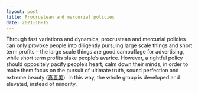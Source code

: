 ```yaml
---
layout: post
title: Procrustean and mercurial policies
date: 2021-10-15
---
```


Through fast variations and dynamics, procrustean and mercurial policies can only provoke people into diligently pursuing large scale things and short term profits – the large scale things are good camouflage for advertising, while short term profits slake people’s avarice. However, a rightful policy should oppositely pacify people’s heart, calm down their minds, in order to make them focus on the pursuit of ultimate truth, sound perfection and extreme beauty ([真善美](https://book.douban.com/subject/26295205/)). In this way, the whole group is developed and elevated, instead of minority.
